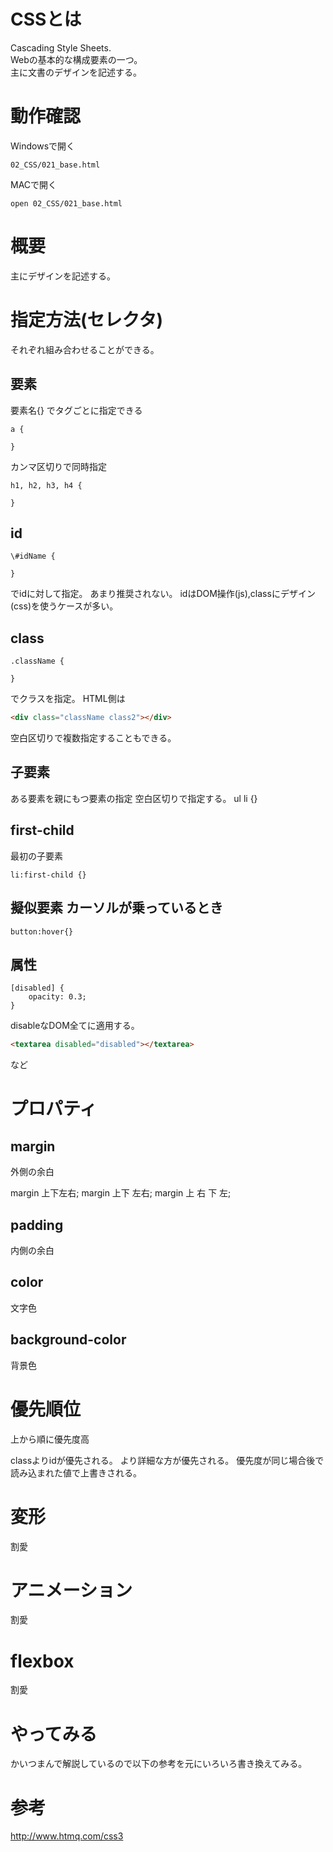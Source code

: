 # CSSとは
Cascading Style Sheets.  
Webの基本的な構成要素の一つ。  
主に文書のデザインを記述する。

# 動作確認

Windowsで開く

```
02_CSS/021_base.html
```

MACで開く

```
open 02_CSS/021_base.html
```

# 概要
主にデザインを記述する。

# 指定方法(セレクタ)

それぞれ組み合わせることができる。

## 要素

要素名{} でタグごとに指定できる
```
a {

}
```

カンマ区切りで同時指定
```
h1, h2, h3, h4 {

}
```

## id

```
\#idName {

}
```

でidに対して指定。
あまり推奨されない。
idはDOM操作(js),classにデザイン(css)を使うケースが多い。

## class

```
.className {

}
```

でクラスを指定。
HTML側は

``` html
<div class="className class2"></div>
```
空白区切りで複数指定することもできる。

## 子要素
ある要素を親にもつ要素の指定
空白区切りで指定する。
ul li {}

## first-child
最初の子要素

```
li:first-child {}
```

## 擬似要素 カーソルが乗っているとき

```
button:hover{}
```

## 属性

```
[disabled] {
    opacity: 0.3;
}
```

disableなDOM全てに適用する。

``` html
<textarea disabled="disabled"></textarea>
```

など

# プロパティ

## margin
外側の余白

margin 上下左右;
margin 上下 左右;
margin 上 右 下 左;


## padding
内側の余白

## color
文字色

## background-color
背景色

# 優先順位
上から順に優先度高

classよりidが優先される。
より詳細な方が優先される。
優先度が同じ場合後で読み込まれた値で上書きされる。

# 変形
割愛

# アニメーション
割愛

# flexbox
割愛

# やってみる
かいつまんで解説しているので以下の参考を元にいろいろ書き換えてみる。

# 参考
http://www.htmq.com/css3
